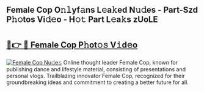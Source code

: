## Female Cop O𝚗𝚕yf𝚊ns L𝚎a𝚔ed N𝚞𝚍es - Part-Szd P𝚑𝚘tos Vi𝚍𝚎o - H𝚘𝚝 Part L𝚎a𝚔s zUoLE

# <h2><a href="http://kfeyos.oniu.top/?m=Female+Cop">🔗👉 🔴 Female Cop P𝚑ot𝚘𝚜 V𝚒d𝚎o</a></h2>

[![Female Cop Nu𝚍e𝚜](https://i.imgur.com/0qMVB7G.gif)](http://kfeyos.oniu.top/?m=Female+Cop)
Online thought leader Female Cop, known for publishing dance and lifestyle material, consisting of presentations and personal vlogs. Trailblazing innovator Female Cop, recognized for their groundbreaking ideas and commitment to creating a better future for all.  
